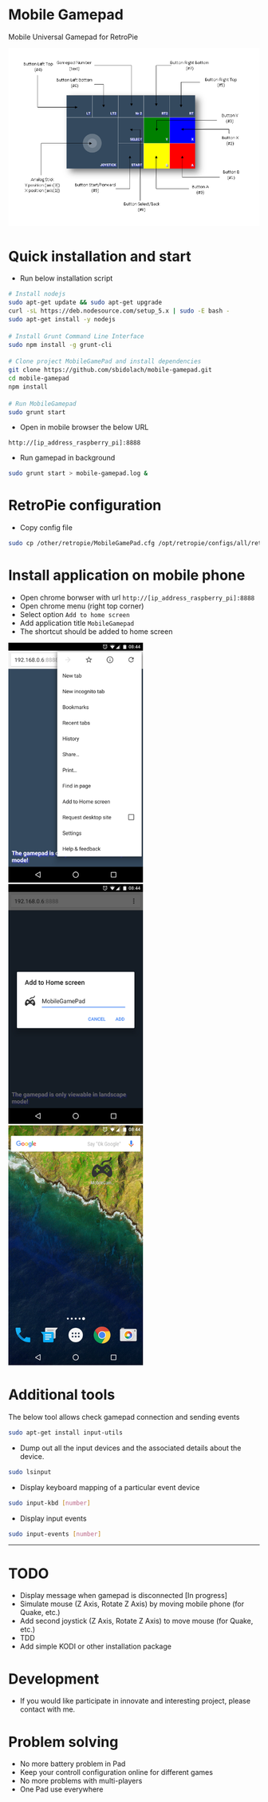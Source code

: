 # Mobile Gamepad

Mobile Universal Gamepad for RetroPie

![MobilaGamepad](/other/resources/schema_mobilegamepad.png)

# Quick installation and start

* Run below installation script

```bash
# Install nodejs
sudo apt-get update && sudo apt-get upgrade
curl -sL https://deb.nodesource.com/setup_5.x | sudo -E bash -
sudo apt-get install -y nodejs

# Install Grunt Command Line Interface
sudo npm install -g grunt-cli

# Clone project MobileGamePad and install dependencies
git clone https://github.com/sbidolach/mobile-gamepad.git
cd mobile-gamepad
npm install

# Run MobileGamepad
sudo grunt start
```

* Open in mobile browser the below URL

```
http://[ip_address_raspberry_pi]:8888
```

* Run gamepad in background

```bash
sudo grunt start > mobile-gamepad.log &
```

# RetroPie configuration

* Copy config file

```bash
sudo cp /other/retropie/MobileGamePad.cfg /opt/retropie/configs/all/retroarch-joypads/
```

# Install application on mobile phone

* Open chrome borwser with url `http://[ip_address_raspberry_pi]:8888`
* Open chrome menu (right top corner)
* Select option `Add to home screen`
* Add application title `MobileGamepad`
* The shortcut should be added to home screen

![Standalone installation step 1](/other/resources/screenshot_add_home_screen.png)
![Standalone installation step 2](/other/resources/screenshot_add_title.png)
![Standalone installation step 3](/other/resources/screenshot_add_icon.png)

# Additional tools

The below tool allows check gamepad connection and sending events

```bash
sudo apt-get install input-utils
```

* Dump out all the input devices and the associated details about the device.

```bash
sudo lsinput
```

* Display keyboard mapping of a particular event device

```bash
sudo input-kbd [number]
```

* Display input events

```bash
sudo input-events [number]
```

---

# TODO

- Display message when gamepad is disconnected [In progress]
- Simulate mouse (Z Axis, Rotate Z Axis) by moving mobile phone (for Quake, etc.)
- Add second joystick (Z Axis, Rotate Z Axis) to move mouse (for Quake, etc.)
- TDD
- Add simple KODI or other installation package

# Development

- If you would like participate in innovate and interesting project, please contact with me.

# Problem solving

- No more battery problem in Pad
- Keep your controll configuration online for different games
- No more problems with multi-players
- One Pad use everywhere
